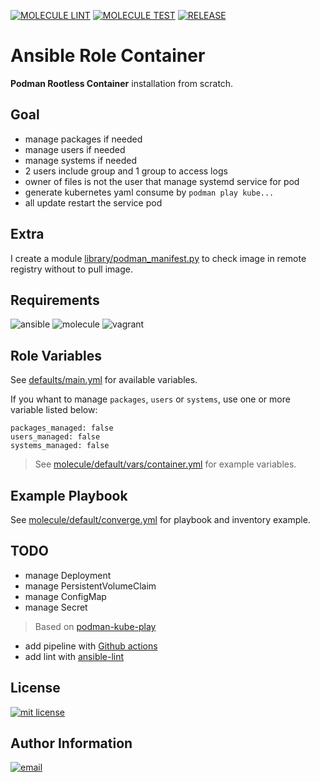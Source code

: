 [![MOLECULE LINT](https://github.com/buissetemmanuel/ansible-role-container/actions/workflows/molecule-lint.yml/badge.svg)](https://github.com/buissetemmanuel/ansible-role-container/actions/workflows/molecule-lint.yml)
[![MOLECULE TEST](https://github.com/buissetemmanuel/ansible-role-container/actions/workflows/molecule-test.yml/badge.svg)](https://github.com/buissetemmanuel/ansible-role-container/actions/workflows/molecule-test.yml)
[![RELEASE](https://github.com/buissetemmanuel/ansible-role-container/actions/workflows/release.yml/badge.svg)](https://github.com/buissetemmanuel/ansible-role-container/actions/workflows/release.yml)


Ansible Role Container
=========

**Podman Rootless Container** installation from scratch.

Goal
--------------

- manage packages if needed
- manage users if needed
- manage systems if needed
- 2 users include group and 1 group to access logs
- owner of files is not the user that manage systemd service for pod
- generate kubernetes yaml consume by `podman play kube...`
- all update restart the service pod

Extra
--------------

I create a module [library/podman_manifest.py](library/podman_manifest.py) to check image in remote registry without to pull image.

Requirements
--------------
![ansible](https://img.shields.io/badge/ansible-2.12.3-green.svg)
![molecule](https://img.shields.io/badge/molecule-4.0.4-green.svg)
![vagrant](https://img.shields.io/badge/vagrant-2.0.0-green.svg)

Role Variables
--------------

See [defaults/main.yml](defaults/main.yml) for available variables.

If you whant to manage `packages`, `users` or `systems`, use one or more variable listed below:

    packages_managed: false
    users_managed: false
    systems_managed: false

> See [molecule/default/vars/container.yml](molecule/default/vars/container.yml) for example variables.

Example Playbook
----------------

See [molecule/default/converge.yml](molecule/default/converge.yml) for playbook and inventory example.

TODO
-------
- manage Deployment
- manage PersistentVolumeClaim
- manage ConfigMap
- manage Secret

> Based on [podman-kube-play](https://docs.podman.io/en/latest/markdown/podman-kube-play.1.html)

- add pipeline with [Github actions](https://github.com/features/actions)
- add lint with [ansible-lint](https://ansible-lint.readthedocs.io/)

License
-------

[mit license]: https://img.shields.io/badge/License-MIT-blue.svg
[![mit license]](LICENSE.md)

Author Information
------------------

[email]: https://img.shields.io/badge/@-emmanuel@buisset.ch-orange.svg
[![email]](mailto:emmanue@buisset.ch)
